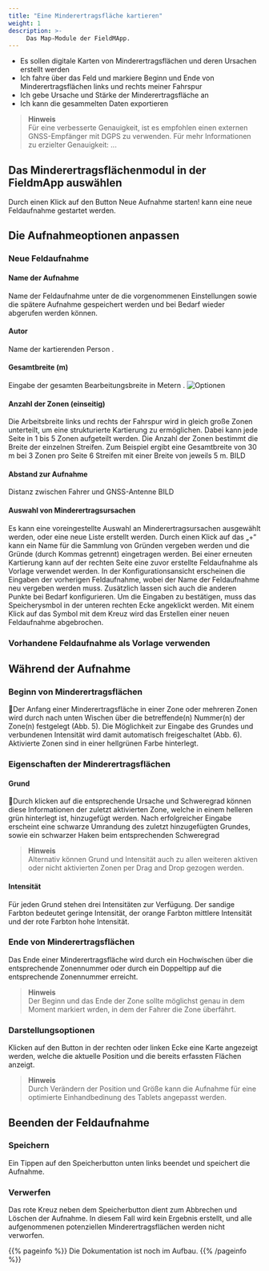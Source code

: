 ```yaml
---
title: "Eine Minderertragsfläche kartieren"
weight: 1
description: >-
     Das Map-Module der FieldMApp.
---
```


- Es sollen digitale Karten von Minderertragsflächen und deren Ursachen erstellt werden
- Ich fahre über das Feld und markiere Beginn und Ende von Minderertragsflächen links und rechts meiner Fahrspur
- Ich gebe Ursache und Stärke der Minderertragsfläche an
- Ich kann die gesammelten Daten exportieren

> **Hinweis**  
> Für eine verbesserte Genauigkeit, ist es empfohlen einen externen GNSS-Empfänger mit DGPS zu verwenden. Für mehr Informationen zu erzielter Genauigkeit: ...

## Das Minderertragsflächenmodul in der FieldmApp auswählen
Durch einen Klick auf den Button Neue Aufnahme starten! kann eine neue Feldaufnahme gestartet werden.

## Die Aufnahmeoptionen anpassen
### Neue Feldaufnahme
#### Name der Aufnahme
Name der Feldaufnahme unter de die vorgenommenen Einstellungen sowie die spätere Aufnahme gespeichert werden und bei Bedarf wieder abgerufen werden können.
#### Autor
Name der kartierenden Person .
#### Gesamtbreite (m)
Eingabe der gesamten Bearbeitungsbreite in Metern .
![Optionen](/graphs/arbeitsbreite.jpg)
#### Anzahl der Zonen (einseitig)
Die Arbeitsbreite links und rechts der Fahrspur wird in gleich große Zonen unterteilt, um eine strukturierte Kartierung zu ermöglichen. Dabei kann jede Seite in 1 bis 5 Zonen aufgeteilt werden. Die Anzahl der Zonen bestimmt die Breite der einzelnen Streifen. Zum Beispiel ergibt eine Gesamtbreite von 30 m bei 3 Zonen pro Seite 6 Streifen mit einer Breite von jeweils 5 m.
BILD
#### Abstand zur Aufnahme
Distanz zwischen Fahrer und GNSS-Antenne
BILD
#### Auswahl von Minderertragsursachen
Es kann eine voreingestellte Auswahl an Minderertragsursachen ausgewählt werden, oder eine neue Liste erstellt werden. Durch einen Klick auf das „+“ kann ein Name für die Sammlung von Gründen vergeben werden und die Gründe (durch Kommas getrennt) eingetragen werden. Bei einer erneuten Kartierung kann auf der rechten Seite eine zuvor erstellte Feldaufnahme als Vorlage verwendet werden. In der Konfigurationsansicht erscheinen die Eingaben der vorherigen Feldaufnahme, wobei der Name der Feldaufnahme neu vergeben werden muss. Zusätzlich lassen sich auch die anderen Punkte bei Bedarf konfigurieren. 
Um die Eingaben zu bestätigen, muss das Speicherysmbol in der unteren rechten Ecke angeklickt werden. Mit einem Klick auf das Symbol mit dem Kreuz wird das Erstellen einer neuen Feldaufnahme abgebrochen. 

### Vorhandene Feldaufnahme als Vorlage verwenden

## Während der Aufnahme
### Beginn von Minderertragsflächen
Der Anfang einer Minderertragsfläche in einer Zone oder mehreren Zonen wird durch nach unten Wischen über die betreffende(n) Nummer(n) der Zone(n) festgelegt (Abb. 5). Die Möglichkeit zur Eingabe des Grundes und verbundenen Intensität wird damit automatisch freigeschaltet (Abb. 6). Aktivierte Zonen sind in einer hellgrünen Farbe hinterlegt.

### Eigenschaften der Minderertragsflächen
#### Grund
Durch klicken auf die entsprechende Ursache und Schweregrad können diese Informationen der zuletzt aktivierten Zone, welche in einem helleren grün hinterlegt ist, hinzugefügt werden. Nach erfolgreicher Eingabe erscheint eine schwarze Umrandung des zuletzt hinzugefügten Grundes, sowie ein schwarzer Haken beim entsprechenden Schweregrad

> **Hinweis**  
> Alternativ können Grund und Intensität auch zu allen weiteren aktiven oder nicht aktivierten Zonen per Drag and Drop gezogen werden. 


#### Intensität
Für jeden Grund stehen drei Intensitäten zur Verfügung. Der sandige Farbton bedeutet geringe Intensität, der orange Farbton mittlere Intensität und der rote Farbton hohe Intensität.

### Ende von Minderertragsflächen
Das Ende einer Minderertragsfläche wird durch ein Hochwischen über die entsprechende Zonennummer oder durch ein Doppeltipp auf die entsprechende Zonennummer erreicht.

> **Hinweis**  
> Der Beginn und das Ende der Zone sollte möglichst genau in dem Moment markiert wrden, in dem der Fahrer die Zone überfährt.

### Darstellungsoptionen
Klicken auf den  Button in der rechten oder linken Ecke eine Karte angezeigt werden, welche die aktuelle Position und die bereits erfassten Flächen anzeigt. 

> **Hinweis**  
> Durch Verändern der Position und Größe kann die Aufnahme für eine optimierte Einhandbedinung des Tablets angepasst werden.



## Beenden der Feldaufnahme

### Speichern
Ein Tippen auf den Speicherbutton unten links beendet und speichert die Aufnahme.
### Verwerfen
Das rote Kreuz neben dem Speicherbutton dient zum Abbrechen und Löschen der Aufnahme. In diesem Fall wird kein Ergebnis erstellt, und alle aufgenommenen potenziellen Minderertragsflächen werden nicht verworfen.

{{% pageinfo %}}
Die Dokumentation ist noch im Aufbau.
{{% /pageinfo %}}

